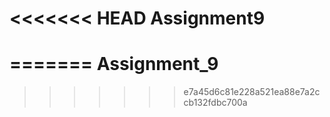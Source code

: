 <<<<<<< HEAD
Assignment9
===========
=======
Assignment_9
============
>>>>>>> e7a45d6c81e228a521ea88e7a2ccb132fdbc700a
